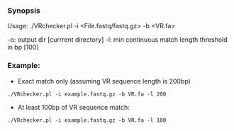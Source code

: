 ### Synopsis

Usage: ./VRchecker.pl -i <File.fastq/fastq.gz> -b <VR.fa>

-o: output dir [currrent directory]
-l: min continuous match length threshold in bp [100]


### Example:

- Exact match only (assuming VR sequence length is 200bp)

`./VRchecker.pl -i example.fastq.gz -b VR.fa -l 200`

- At least 100bp of VR sequence match:
  
`./VRchecker.pl -i example.fastq.gz -b VR.fa -l 100`

